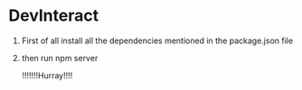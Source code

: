 # DevInteract

1. First of all install all the dependencies mentioned in the package.json file
2. then run npm server

    !!!!!!!Hurray!!!!
